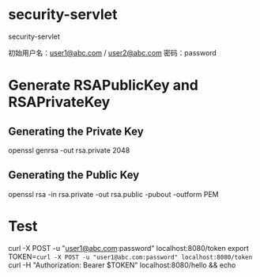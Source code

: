 # security-servlet
security-servlet

初始用户名：user1@abc.com / user2@abc.com
密码：password

# Generate RSAPublicKey and RSAPrivateKey

## Generating the Private Key
openssl genrsa -out rsa.private 2048
## Generating the Public Key
openssl rsa -in rsa.private -out rsa.public -pubout -outform PEM

# Test

curl -X POST -u "user1@abc.com:password" localhost:8080/token
export TOKEN=`curl -X POST -u "user1@abc.com:password" localhost:8080/token`
curl -H "Authorization: Bearer $TOKEN" localhost:8080/hello && echo